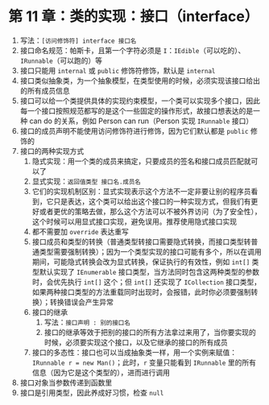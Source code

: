 # 第 11 章：类的实现：**接口**（interface）

1. 写法：`[访问修饰符] interface 接口名`
2. 接口命名规范：帕斯卡，且第一个字符必须是 `I`：`IEdible`（可以吃的）、`IRunnable`（可以跑的）等
3. 接口只能用 `internal` 或 `public` 修饰符修饰，默认是 `internal`
4. 接口类似抽象类，为一个抽象模型，在类型使用的时候，必须实现该接口给出的所有成员信息
5. 接口可以给一个类提供具体的实现约束模型，一个类可以实现多个接口，因此每一个接口按照规范都写的是这个一些固定的操作形式，故接口想表达的是一种 can do 的关系，例如 Person can run（Person 实现 `IRunnable` 接口）
6. 接口的成员声明不能使用访问修饰符进行修饰，因为它们默认都是 `public` 修饰的
7. 接口的两种实现方式
    1. 隐式实现：用一个类的成员来搞定，只要成员的签名和接口成员匹配就可以了
    2. 显式实现：`返回值类型 接口名.成员名`
    3. 它们的实现机制区别：显式实现表示这个方法不一定非要让别的程序员看到，它只是表达，这个类可以给出这个接口的一种实现方式，但我们有更好或者更优的策略去做，那么这个方法可以不被外界访问（为了安全性），这个时候可以用显式接口实现，避免误用。推荐使用隐式接口实现
    4. 都不需要加 `override` 表达重写
    5. 接口成员和类型的转换（普通类型转接口需要隐式转换，而接口类型转普通类型需要强制转换）；因为一个类型实现的接口可能有多个，所以在调用期间，可能隐式转换会改为显式转换，保证执行的有效性，例如 `int[]` 类型默认实现了 `IEnumerable` 接口类型，当方法同时包含这两种类型的参数时，会优先执行 `int[]` 这个；但 `int[]` 还实现了 `ICollection` 接口类型，如果两种接口类型的方法重载同时出现时，会报错，此时你必须要强制转换）；转换错误会产生异常
    6. 接口的继承
        1. 写法：`接口声明 : 别的接口名`
        2. 接口的继承等效于把别的接口的所有方法拿过来用了，当你要实现的时候，必须要实现这个接口，以及它继承的接口的所有成员
    7. 接口的多态性：接口也可以当成抽象类一样，用一个实例来赋值：`IRunnable r = new Man()`；此时，`r` 变量只能看到 `IRunnable` 里的所有信息（因为它是这个类型的），进而进行调用
8. 接口对象当参数传递到函数里
9. 接口是引用类型，因此养成好习惯，检查 `null`